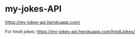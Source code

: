 # my-jokes-API

https://my-jokes-api.herokuapp.com/

For hindi jokes:
https://my-jokes-api.herokuapp.com/hindiJokes/
